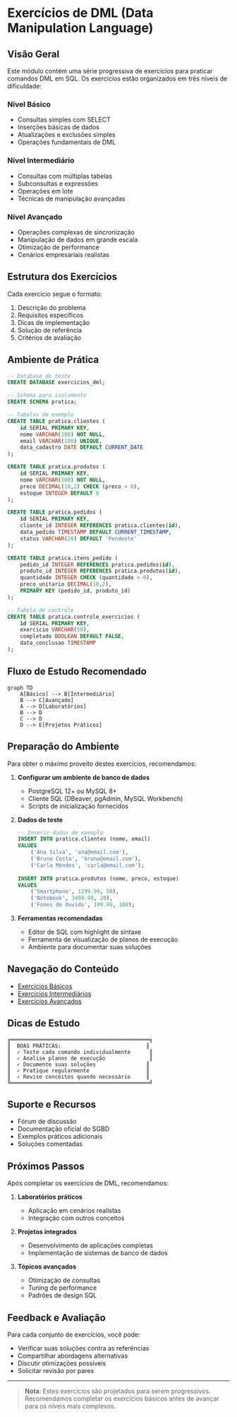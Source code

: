 # Exercícios de DML (Data Manipulation Language)

## Visão Geral

Este módulo contém uma série progressiva de exercícios para praticar comandos DML em SQL. Os exercícios estão organizados em três níveis de dificuldade:

### Nível Básico
- Consultas simples com SELECT
- Inserções básicas de dados
- Atualizações e exclusões simples
- Operações fundamentais de DML

### Nível Intermediário
- Consultas com múltiplas tabelas
- Subconsultas e expressões
- Operações em lote
- Técnicas de manipulação avançadas

### Nível Avançado
- Operações complexas de sincronização
- Manipulação de dados em grande escala
- Otimização de performance
- Cenários empresariais realistas

## Estrutura dos Exercícios

Cada exercício segue o formato:
1. Descrição do problema
2. Requisitos específicos
3. Dicas de implementação
4. Solução de referência
5. Critérios de avaliação

## Ambiente de Prática

```sql
-- Database de teste
CREATE DATABASE exercicios_dml;

-- Schema para isolamento
CREATE SCHEMA pratica;

-- Tabelas de exemplo
CREATE TABLE pratica.clientes (
    id SERIAL PRIMARY KEY,
    nome VARCHAR(100) NOT NULL,
    email VARCHAR(100) UNIQUE,
    data_cadastro DATE DEFAULT CURRENT_DATE
);

CREATE TABLE pratica.produtos (
    id SERIAL PRIMARY KEY,
    nome VARCHAR(100) NOT NULL,
    preco DECIMAL(10,2) CHECK (preco > 0),
    estoque INTEGER DEFAULT 0
);

CREATE TABLE pratica.pedidos (
    id SERIAL PRIMARY KEY,
    cliente_id INTEGER REFERENCES pratica.clientes(id),
    data_pedido TIMESTAMP DEFAULT CURRENT_TIMESTAMP,
    status VARCHAR(20) DEFAULT 'Pendente'
);

CREATE TABLE pratica.itens_pedido (
    pedido_id INTEGER REFERENCES pratica.pedidos(id),
    produto_id INTEGER REFERENCES pratica.produtos(id),
    quantidade INTEGER CHECK (quantidade > 0),
    preco_unitario DECIMAL(10,2),
    PRIMARY KEY (pedido_id, produto_id)
);

-- Tabela de controle
CREATE TABLE pratica.controle_exercicios (
    id SERIAL PRIMARY KEY,
    exercicio VARCHAR(50),
    completado BOOLEAN DEFAULT FALSE,
    data_conclusao TIMESTAMP
);
```

## Fluxo de Estudo Recomendado

```mermaid
graph TD
    A[Básico] --> B[Intermediário]
    B --> C[Avançado]
    A --> D[Laboratórios]
    B --> D
    C --> D
    D --> E[Projetos Práticos]
```

## Preparação do Ambiente

Para obter o máximo proveito destes exercícios, recomendamos:

1. **Configurar um ambiente de banco de dados**
   - PostgreSQL 12+ ou MySQL 8+
   - Cliente SQL (DBeaver, pgAdmin, MySQL Workbench)
   - Scripts de inicialização fornecidos

2. **Dados de teste**
   ```sql
   -- Inserir dados de exemplo
   INSERT INTO pratica.clientes (nome, email)
   VALUES 
       ('Ana Silva', 'ana@email.com'),
       ('Bruno Costa', 'bruno@email.com'),
       ('Carla Mendes', 'carla@email.com');
       
   INSERT INTO pratica.produtos (nome, preco, estoque)
   VALUES
       ('Smartphone', 1299.99, 50),
       ('Notebook', 3499.99, 20),
       ('Fones de Ouvido', 199.99, 100);
   ```

3. **Ferramentas recomendadas**
   - Editor de SQL com highlight de sintaxe
   - Ferramenta de visualização de planos de execução
   - Ambiente para documentar suas soluções

## Navegação do Conteúdo

- [Exercícios Básicos](basic-dml-exercises.md)
- [Exercícios Intermediários](intermediate-dml-exercises.md)
- [Exercícios Avançados](advanced-dml-exercises.md)

## Dicas de Estudo

```ascii
╔════════════════════════════════════════════╗
║  BOAS PRÁTICAS:                           ║
║  ✓ Teste cada comando individualmente      ║
║  ✓ Analise planos de execução              ║
║  ✓ Documente suas soluções                ║
║  ✓ Pratique regularmente                  ║
║  ✓ Revise conceitos quando necessário     ║
╚════════════════════════════════════════════╝
```

## Suporte e Recursos

- Fórum de discussão
- Documentação oficial do SGBD
- Exemplos práticos adicionais
- Soluções comentadas

## Próximos Passos

Após completar os exercícios de DML, recomendamos:

1. **Laboratórios práticos**
   - Aplicação em cenários realistas
   - Integração com outros conceitos

2. **Projetos integrados**
   - Desenvolvimento de aplicações completas
   - Implementação de sistemas de banco de dados

3. **Tópicos avançados**
   - Otimização de consultas
   - Tuning de performance
   - Padrões de design SQL

## Feedback e Avaliação

Para cada conjunto de exercícios, você pode:
- Verificar suas soluções contra as referências
- Compartilhar abordagens alternativas
- Discutir otimizações possíveis
- Solicitar revisão por pares

---

> **Nota**: Estes exercícios são projetados para serem progressivos. Recomendamos completar os exercícios básicos antes de avançar para os níveis mais complexos.
